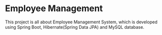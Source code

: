# Employee Management
This project is all about Employee Management System, which is developed using Spring Boot, Hibernate(Spring Data JPA) and MySQL database.

